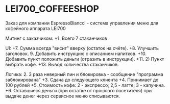 # LEI700_COFFEESHOP
Заказ для компании EspressoBiancci - система управления меню для кофейного аппарата LEI700

Митинг с заказчиком:
+1. Всего 7 стаканчиков

UI:
+7. Сумма всегда "висит" вверху (остаток на счёте).
+8. Улучшить заголовок.
9. Добавить инструкцию с описанием напитков.
+10. Добавить пункт положить деньги (отразить в инструкции).
+11. 2) Пункт выбрать кофе.
+13. Вывод количества стаканчиков.

Логика:
2. 3 раза неверный пин и блокировка - сообщение "программа заблокирована"
+3. Сдача до следующего клиента
+4. Принимает до 100 рублей
+5. Стоимость кофе:
    2  - экспрессо;
    2,5 - латте;
    3  - капучина.
+6. Оставшиеся деньги (при остатке от прошлого посетителя) при выдаче денег через сервисное меню списываются.









